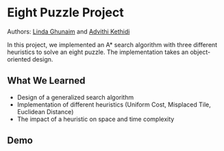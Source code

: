 # Eight Puzzle Project
Authors: [Linda Ghunaim](https://github.com/lindgh) and [Advithi Kethidi](https://github.com/AKethidi)

In this project, we implemented an A* search algorithm with three different heuristics to solve an eight puzzle. The implementation takes an object-oriented design.

## What We Learned
- Design of a generalized search algorithm
- Implementation of different heuristics (Uniform Cost, Misplaced Tile, Euclidean Distance)
- The impact of a heuristic on space and time complexity

## Demo

